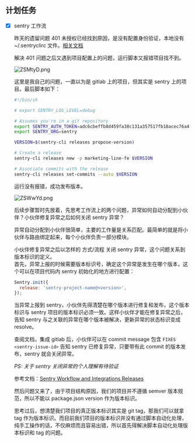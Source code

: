 ## 计划任务

- [x] sentry 工作流

  昨天的遗留问题 401 未授权已经找到原因，是没有配置身份验证，本地没有 ~/.sentryclirc 文件。[相关文档](https://docs.sentry.io/cli/configuration/)

  解决 401 问题之后又遇到项目配置上的问题，运行脚本又报错项目找不到。

  ![ZSMtyD.png](https://s2.ax1x.com/2019/06/21/ZSMtyD.png)

  这里是我自己的问题，一直以为是 gitlab 上的项目，但其实是 sentry 上的项目。最后脚本如下：

  ```bash
  #!/bin/sh

  # export SENTRY_LOG_LEVEL=debug

  # Assumes you're in a git repository
  export SENTRY_AUTH_TOKEN=adc6cbeffb8d459fa38c131a357517fb18acec76a4d34197a794a780e4c03
  export SENTRY_ORG=sentry

  VERSION=$(sentry-cli releases propose-version)

  # Create a release
  sentry-cli releases new -p marketing-line-fe $VERSION

  # Associate commits with the release
  sentry-cli releases set-commits --auto $VERSION
  ```

  运行没有报错，成功发布版本。

  ![ZSWwYd.png](https://s2.ax1x.com/2019/06/21/ZSWwYd.png)

  后续步骤暂时先放着，先思考工作流上的两个问题，异常如何自动分配到小伙伴？小伙伴修复异常之后如何关闭 sentry 异常？

  异常自动分配到小伙伴很简单，主要的工作量是关系匹配。最简单的就是将小伙伴与路由绑定起来，每个小伙伴负责一部分模块。

  小伙伴修复异常之后以怎样的 方式/流程 关闭 sentry 异常，这个问题关系到版本标识的定义。  
  首先，异常上报的时候需要版本标识号，确定这个异常是发生在哪个版本，这个可以在项目代码内 sentry 初始化的地方进行配置：

  ```js
  Sentry.init({
    release: 'sentry-project-name@<version>',
  });
  ```

  当异常上报到 sentry，小伙伴先得清楚在哪个版本进行修复和发布，这个版本标识与 sentry 项目的版本标识必须一致。这样小伙伴才能在修复异常之后，告知 sentry 与之关联的异常在哪个版本被解决，更新异常的状态标识变成 resolve。

  查阅文档，集成 gitlab 后，小伙伴可以在 commit message 包含 `FIXES <sentry-issue-id>` 告知 sentry 已修复异常，只要带有此 commit 的版本发布，sentry 就会关闭异常。

  _PS: 关于 sentry 关闭异常的个人理解有待验证_

  参考文档：[Sentry Workflow and Integrations Releases](https://docs.sentry.io/workflow/releases/?platform=browser)

  然后问题又来了，由于项目结构原因，我们的项目并不遵循 semver 版本规范，所以不能以 package.json version 作为版本标识。

  思考过后，想清楚我们项目的真正版本标识其实是 git tag，那我们可以就拿 tag 作为版本标识。而目前我们项目的版本标识并没有通过脚本自动化处理，纯手工操作的话，不仅麻烦而且容易出错，所以首先得解决脚本自动化处理版本标识和 tag 的问题。
